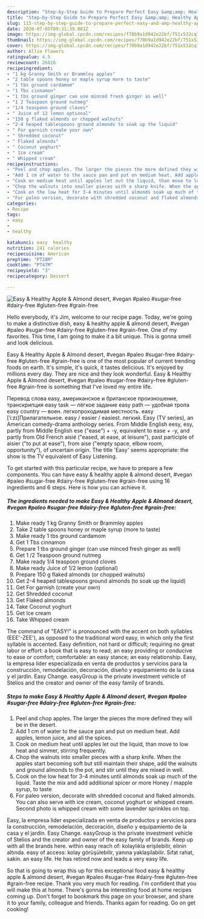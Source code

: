 ```yaml
---
description: "Step-by-Step Guide to Prepare Perfect Easy &amp;amp; Healthy Apple &amp;amp; Almond desert, #vegan #paleo #sugar-free #dairy-free #gluten-free #grain-free"
title: "Step-by-Step Guide to Prepare Perfect Easy &amp;amp; Healthy Apple &amp;amp; Almond desert, #vegan #paleo #sugar-free #dairy-free #gluten-free #grain-free"
slug: 115-step-by-step-guide-to-prepare-perfect-easy-and-amp-healthy-apple-and-amp-almond-desert-vegan-paleo-sugar-free-dairy-free-gluten-free-grain-free
date: 2020-07-05T09:31:39.881Z
image: https://img-global.cpcdn.com/recipes/f70b9a1d942e22bf/751x532cq70/easy-healthy-apple-almond-desert-vegan-paleo-sugar-free-dairy-free-gluten-free-grain-free-recipe-main-photo.jpg
thumbnail: https://img-global.cpcdn.com/recipes/f70b9a1d942e22bf/751x532cq70/easy-healthy-apple-almond-desert-vegan-paleo-sugar-free-dairy-free-gluten-free-grain-free-recipe-main-photo.jpg
cover: https://img-global.cpcdn.com/recipes/f70b9a1d942e22bf/751x532cq70/easy-healthy-apple-almond-desert-vegan-paleo-sugar-free-dairy-free-gluten-free-grain-free-recipe-main-photo.jpg
author: Allie Flowers
ratingvalue: 4.5
reviewcount: 26816
recipeingredient:
- "1 kg Granny Smith or Brammley apples"
- "2 table spoons honey or maple syrup more to taste"
- "1 tbs ground cardamom"
- "1 Tbs cinnamon"
- "1 tbs ground ginger can use minced fresh ginger as well"
- "1 2 Teaspoon ground nutmeg"
- "1/4 teaspoon ground cloves"
- " Juice of 12 lemon optional"
- "150 g flaked almonds or chopped walnuts"
- "2-4 heaped tablespoons ground almonds to soak up the liquid"
- " For garnish create your own"
- " Shredded coconut"
- " Flaked almonds"
- " Coconut yoghurt"
- " Ice cream"
- " Whipped cream"
recipeinstructions:
- "Peel and chop apples. The larger the pieces the more defined they will be in the desert."
- "Add 1 cm of water to the sauce pan and put on medium heat. Add apples, lemon juice, and all the spices."
- "Cook on medium heat until apples let out the liquid, than move to low heat and simmer, stirring frequently."
- "Chop the walnuts into smaller pieces with a sharp knife. When the apples start becoming soft but still maintain their shape, add the walnuts and ground almonds to the pot, and stir until they are mixed in well."
- "Cook on the low heat for 3-4 minutes until almonds soak up much of the liquid. Taste the mix and add additional spicer or more Honey / mapple syrup, to taste"
- "For paleo version, decorate with shredded coconut and flaked almonds. You can also serve with ice cream, coconut yoghurt or whipped cream. Second photo is whipped cream with some lavender sprinkles on top."
categories:
- Recipe
tags:
- easy
- 
- healthy

katakunci: easy  healthy 
nutrition: 241 calories
recipecuisine: American
preptime: "PT28M"
cooktime: "PT47M"
recipeyield: "3"
recipecategory: Dessert

---
```



![Easy &amp; Healthy Apple &amp; Almond desert, #vegan #paleo #sugar-free #dairy-free #gluten-free #grain-free](https://img-global.cpcdn.com/recipes/f70b9a1d942e22bf/751x532cq70/easy-healthy-apple-almond-desert-vegan-paleo-sugar-free-dairy-free-gluten-free-grain-free-recipe-main-photo.jpg)

Hello everybody, it's Jim, welcome to our recipe page. Today, we're going to make a distinctive dish, easy &amp; healthy apple &amp; almond desert, #vegan #paleo #sugar-free #dairy-free #gluten-free #grain-free. One of my favorites. This time, I am going to make it a bit unique. This is gonna smell and look delicious.

Easy &amp; Healthy Apple &amp; Almond desert, #vegan #paleo #sugar-free #dairy-free #gluten-free #grain-free is one of the most popular of current trending foods on earth. It's simple, it's quick, it tastes delicious. It's enjoyed by millions every day. They are nice and they look wonderful. Easy &amp; Healthy Apple &amp; Almond desert, #vegan #paleo #sugar-free #dairy-free #gluten-free #grain-free is something that I've loved my entire life.

Перевод слова easy, американское и британское произношение, транскрипция easy task — лёгкое задание easy path — удобная тропа easy country — воен. легкопроходимая местность. easy [ˈi:zɪ]Прилагательное. easy / easier / easiest. легкий. Easy (TV series), an American comedy-drama anthology series. From Middle English eesy, esy, partly from Middle English ese (&#34;ease&#34;) + -y, equivalent to ease +‎ -y, and partly from Old French aisié (&#34;eased, at ease, at leisure&#34;), past participle of aisier (&#34;to put at ease&#34;), from aise (&#34;empty space, elbow room, opportunity&#34;), of uncertain origin. The title &#39;Easy&#39; seems appropriate: the show is the TV equivalent of Easy Listening.


To get started with this particular recipe, we have to prepare a few components. You can have easy &amp; healthy apple &amp; almond desert, #vegan #paleo #sugar-free #dairy-free #gluten-free #grain-free using 16 ingredients and 6 steps. Here is how you can achieve it.

<!--inarticleads1-->

##### The ingredients needed to make Easy &amp; Healthy Apple &amp; Almond desert, #vegan #paleo #sugar-free #dairy-free #gluten-free #grain-free:

1. Make ready 1 kg Granny Smith or Brammley apples
1. Take 2 table spoons honey or maple syrup (more to taste)
1. Make ready 1 tbs ground cardamom
1. Get 1 Tbs cinnamon
1. Prepare 1 tbs ground ginger (can use minced fresh ginger as well)
1. Get 1 /2 Teaspoon ground nutmeg
1. Make ready 1/4 teaspoon ground cloves
1. Make ready  Juice of 1/2 lemon (optional)
1. Prepare 150 g flaked almonds (or chopped walnuts)
1. Get 2-4 heaped tablespoons ground almonds (to soak up the liquid)
1. Get  For garnish (create your own)
1. Get  Shredded coconut
1. Get  Flaked almonds
1. Take  Coconut yoghurt
1. Get  Ice cream
1. Take  Whipped cream


The command of &#34;EASY!&#34; is pronounced with the accent on both syllables (EEE&#39;-ZEE&#39;), as opposed to the traditional word easy, in which only the first syllable is accented. Easy definition, not hard or difficult; requiring no great labor or effort: a book that is easy to read; an easy providing or conducive to ease or comfort; comfortable: an easy stance; an easy relationship. Easy, la empresa líder especializada en venta de productos y servicios para la construcción, remodelación, decoración, diseño y equipamiento de la casa y el jardín. Easy Change. easyGroup is the private investment vehicle of Stelios and the creator and owner of the easy family of brands. 

<!--inarticleads2-->

##### Steps to make Easy &amp; Healthy Apple &amp; Almond desert, #vegan #paleo #sugar-free #dairy-free #gluten-free #grain-free:

1. Peel and chop apples. The larger the pieces the more defined they will be in the desert.
1. Add 1 cm of water to the sauce pan and put on medium heat. Add apples, lemon juice, and all the spices.
1. Cook on medium heat until apples let out the liquid, than move to low heat and simmer, stirring frequently.
1. Chop the walnuts into smaller pieces with a sharp knife. When the apples start becoming soft but still maintain their shape, add the walnuts and ground almonds to the pot, and stir until they are mixed in well.
1. Cook on the low heat for 3-4 minutes until almonds soak up much of the liquid. Taste the mix and add additional spicer or more Honey / mapple syrup, to taste
1. For paleo version, decorate with shredded coconut and flaked almonds. You can also serve with ice cream, coconut yoghurt or whipped cream. Second photo is whipped cream with some lavender sprinkles on top.


Easy, la empresa líder especializada en venta de productos y servicios para la construcción, remodelación, decoración, diseño y equipamiento de la casa y el jardín. Easy Change. easyGroup is the private investment vehicle of Stelios and the creator and owner of the easy family of brands. Keep up with all the brands here. within easy reach of: kolaylıkla erişilebilir, elinin altında. easy of access: kolay görüşülebilir, yanına yaklaşılabilir. Sıfat rahat, sakin. an easy life. He has retired now and leads a very easy life. 

So that is going to wrap this up for this exceptional food easy &amp; healthy apple &amp; almond desert, #vegan #paleo #sugar-free #dairy-free #gluten-free #grain-free recipe. Thank you very much for reading. I'm confident that you will make this at home. There's gonna be interesting food at home recipes coming up. Don't forget to bookmark this page on your browser, and share it to your family, colleague and friends. Thanks again for reading. Go on get cooking!

